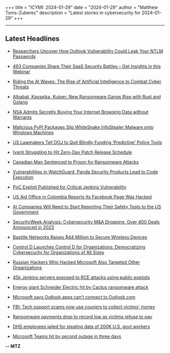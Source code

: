 +++
title = "ICYMI: 2024-01-29"
date = "2024-01-29"
author = "Matthew Toms-Zuberec"
description = "Latest stories in cybersecurity for 2024-01-29"
+++

---------------------------------------------------------------------------
## Latest Headlines
- [Researchers Uncover How Outlook Vulnerability Could Leak Your NTLM Passwords](https://thehackernews.com/2024/01/researchers-uncover-outlook.html)

- [493 Companies Share Their SaaS Security Battles – Get Insights in this Webinar](https://thehackernews.com/2024/01/493-companies-share-their-saas-security.html)

- [Riding the AI Waves: The Rise of Artificial Intelligence to Combat Cyber Threats](https://thehackernews.com/2024/01/riding-ai-waves-rise-of-artificial.html)

- [Albabat, Kasseika, Kuiper: New Ransomware Gangs Rise with Rust and Golang](https://thehackernews.com/2024/01/albabat-kasseika-kuiper-new-ransomware.html)

- [NSA Admits Secretly Buying Your Internet Browsing Data without Warrants](https://thehackernews.com/2024/01/nsa-admits-secretly-buying-your.html)

- [Malicious PyPI Packages Slip WhiteSnake InfoStealer Malware onto Windows Machines](https://thehackernews.com/2024/01/malicious-pypi-packages-slip-whitesnake.html)

- [US Lawmakers Tell DOJ to Quit Blindly Funding ‘Predictive’ Police Tools](https://www.wired.com/story/doj-predictive-policing-lawmakers-demand/)

- [Ivanti Struggling to Hit Zero-Day Patch Release Schedule](https://www.securityweek.com/ivanti-struggling-to-hit-zero-day-patch-release-schedule/)

- [Canadian Man Sentenced to Prison for Ransomware Attacks](https://www.securityweek.com/canadian-man-sentenced-to-prison-for-ransomware-attacks/)

- [Vulnerabilities in WatchGuard, Panda Security Products Lead to Code Execution](https://www.securityweek.com/vulnerabilities-in-watchguard-panda-security-products-lead-to-code-execution/)

- [PoC Exploit Published for Critical Jenkins Vulnerability](https://www.securityweek.com/poc-exploit-published-for-critical-jenkins-vulnerability/)

- [US Aid Office in Colombia Reports Its Facebook Page Was Hacked](https://www.securityweek.com/us-aid-office-in-colombia-reports-its-facebook-page-was-hacked/)

- [AI Companies Will Need to Start Reporting Their Safety Tests to the US Government](https://www.securityweek.com/ai-companies-will-need-to-start-reporting-their-safety-tests-to-the-us-government/)

- [SecurityWeek Analysis: Cybersecurity M&A Dropping, Over 400 Deals Announced in 2023](https://www.securityweek.com/securityweek-analysis-cybersecurity-ma-dropping-over-400-deals-announced-in-2023/)

- [Bastille Networks Raises $44 Million to Secure Wireless Devices](https://www.securityweek.com/bastille-networks-raises-44-million-to-secure-wireless-devices/)

- [Control D Launches Control D for Organizations: Democratizing Cybersecurity for Organizations of All Sizes](https://cybersecuritynews.com/control-d-launches-control-d-for-organizations/)

- [Russian Hackers Who Hacked Microsoft Also Targeted Other Organizations](https://cybersecuritynews.com/russian-hackers-microsoft/)

- [45k Jenkins servers exposed to RCE attacks using public exploits](https://www.bleepingcomputer.com/news/security/45k-jenkins-servers-exposed-to-rce-attacks-using-public-exploits/)

- [Energy giant Schneider Electric hit by Cactus ransomware attack](https://www.bleepingcomputer.com/news/security/energy-giant-schneider-electric-hit-by-cactus-ransomware-attack/)

- [Microsoft says Outlook apps can’t connect to Outlook.com](https://www.bleepingcomputer.com/news/microsoft/microsoft-says-outlook-apps-cant-connect-to-outlookcom/)

- [FBI: Tech support scams now use couriers to collect victims' money](https://www.bleepingcomputer.com/news/security/fbi-tech-support-scams-now-use-couriers-to-collect-victims-money/)

- [Ransomware payments drop to record low as victims refuse to pay](https://www.bleepingcomputer.com/news/security/ransomware-payments-drop-to-record-low-as-victims-refuse-to-pay/)

- [DHS employees jailed for stealing data of 200K U.S. govt workers](https://www.bleepingcomputer.com/news/security/dhs-employees-jailed-for-stealing-data-of-200k-us-govt-workers/)

- [Microsoft Teams hit by second outage in three days](https://www.bleepingcomputer.com/news/microsoft/microsoft-teams-hit-by-second-outage-in-three-days/)

**-- MTZ**